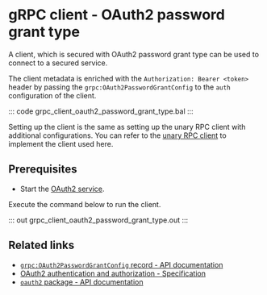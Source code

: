 # gRPC client - OAuth2 password grant type 

A client, which is secured with OAuth2 password grant type can be used to connect to a secured service.

The client metadata is enriched with the `Authorization: Bearer <token>` header by passing the `grpc:OAuth2PasswordGrantConfig` to the `auth` configuration of the client.

   ::: code grpc_client_oauth2_password_grant_type.bal :::

Setting up the client is the same as setting up the unary RPC client with additional configurations. You can refer to the [unary RPC client](/learn/by-example/grpc-client-unary/) to implement the client used here.

## Prerequisites
- Start the [OAuth2 service](/learn/by-example/grpc-service-oauth2/).

Execute the command below to run the client.

   ::: out grpc_client_oauth2_password_grant_type.out :::

## Related links
- [`grpc:OAuth2PasswordGrantConfig` record - API documentation](https://lib.ballerina.io/ballerina/grpc/latest/records/OAuth2PasswordGrantConfig)
- [OAuth2 authentication and authorization - Specification](/spec/grpc/#5118-client---oauth2)
- [`oauth2` package - API documentation](https://lib.ballerina.io/ballerina/oauth2/latest/)
